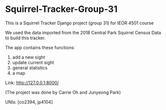 # Squirrel-Tracker-Group-31

This is a Squirrel Tracker Django project (group 31) for IEOR 4501 course

We used the data imported from the 2018 Central Park Squirrel Census Data to build this tracker.

The app contains these functions:
1. add a new sight
2. update current sight
3. general statistics 
4. a map

Link: http://127.0.0.1:8000/

(The project was done by Carrie Oh and Junyeong Park)

UNIs: [co2394, jp4104]
